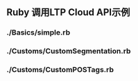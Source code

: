Ruby 调用LTP Cloud API示例
--------------------------
### ./Basics/simple.rb

### ./Customs/CustomSegmentation.rb

### ./Customs/CustomPOSTags.rb

